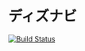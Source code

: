 # ディズナビ
[![Build Status](https://travis-ci.org/ebusiness/disney.svg?branch=master)](https://travis-ci.org/ebusiness/disney)
